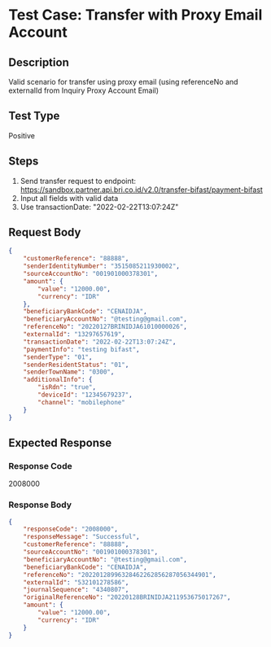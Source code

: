 # Test Case: Transfer with Proxy Email Account

## Description
Valid scenario for transfer using proxy email (using referenceNo and externalId from Inquiry Proxy Account Email)

## Test Type
Positive

## Steps
1. Send transfer request to endpoint: https://sandbox.partner.api.bri.co.id/v2.0/transfer-bifast/payment-bifast
2. Input all fields with valid data
3. Use transactionDate: "2022-02-22T13:07:24Z"

## Request Body
```json
{
    "customerReference": "88888",
    "senderIdentityNumber": "3515085211930002",
    "sourceAccountNo": "001901000378301",
    "amount": {
        "value": "12000.00",
        "currency": "IDR"
    },
    "beneficiaryBankCode": "CENAIDJA",
    "beneficiaryAccountNo": "@testing@gmail.com",
    "referenceNo": "20220127BRINIDJA61010000026",
    "externalId": "13297657619",
    "transactionDate": "2022-02-22T13:07:24Z",
    "paymentInfo": "testing bifast",
    "senderType": "01",
    "senderResidentStatus": "01",
    "senderTownName": "0300",
    "additionalInfo": {
        "isRdn": "true",
        "deviceId": "12345679237",
        "channel": "mobilephone"
    }
}
```

## Expected Response
### Response Code
2008000

### Response Body
```json
{
    "responseCode": "2008000",
    "responseMessage": "Successful",
    "customerReference": "88888",
    "sourceAccountNo": "001901000378301",
    "beneficiaryAccountNo": "@testing@gmail.com",
    "beneficiaryBankCode": "CENAIDJA",
    "referenceNo": "20220128996328462262856287056344901",
    "externalId": "532101278586",
    "journalSequence": "4340807",
    "originalReferenceNo": "20220128BRINIDJA211953675017267",
    "amount": {
        "value": "12000.00",
        "currency": "IDR"
    }
}
```
